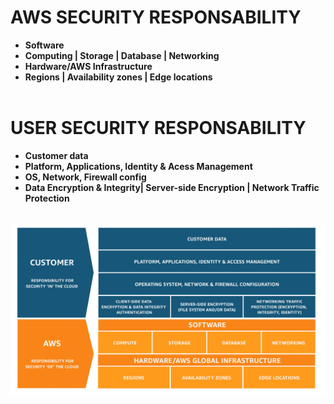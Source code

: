 # AWS SECURITY RESPONSABILITY 
* **Software**
* **Computing | Storage | Database | Networking**
* **Hardware/AWS Infrastructure**
* **Regions | Availability zones | Edge locations**
<br></br>

# USER SECURITY RESPONSABILITY
* **Customer data**
* **Platform, Applications, Identity & Acess Management**
* **OS, Network, Firewall config**
* **Data Encryption & Integrity| Server-side Encryption | Network Traffic Protection**
<br></br>

![AWS Shared Responsibility Model](/static/aws_struct)